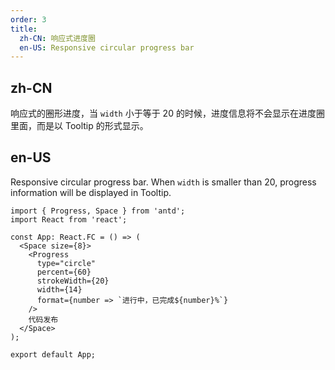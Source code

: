 ```yaml
---
order: 3
title:
  zh-CN: 响应式进度圈
  en-US: Responsive circular progress bar
---
```


## zh-CN

响应式的圈形进度，当 `width` 小于等于 20 的时候，进度信息将不会显示在进度圈里面，而是以 Tooltip 的形式显示。

## en-US

Responsive circular progress bar. When `width` is smaller than 20, progress information will be displayed in Tooltip.

```tsx
import { Progress, Space } from 'antd';
import React from 'react';

const App: React.FC = () => (
  <Space size={8}>
    <Progress
      type="circle"
      percent={60}
      strokeWidth={20}
      width={14}
      format={number => `进行中，已完成${number}%`}
    />
    代码发布
  </Space>
);

export default App;
```
